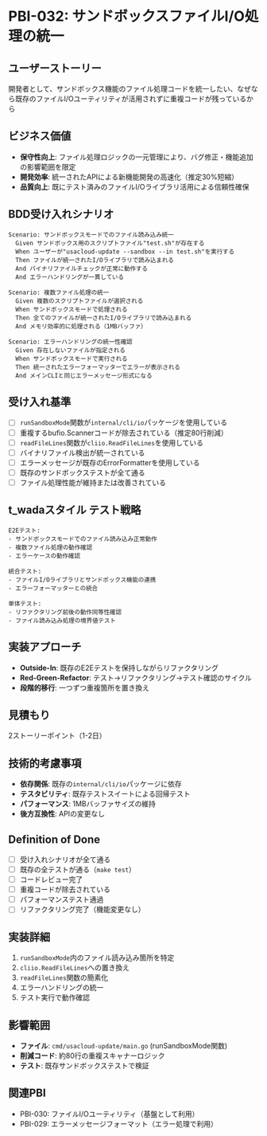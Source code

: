 # PBI-032: サンドボックスファイルI/O処理の統一

## ユーザーストーリー
開発者として、サンドボックス機能のファイル処理コードを統一したい、なぜなら既存のファイルI/Oユーティリティが活用されずに重複コードが残っているから

## ビジネス価値
- **保守性向上**: ファイル処理ロジックの一元管理により、バグ修正・機能追加の影響範囲を限定
- **開発効率**: 統一されたAPIによる新機能開発の高速化（推定30%短縮）
- **品質向上**: 既にテスト済みのファイルI/Oライブラリ活用による信頼性確保

## BDD受け入れシナリオ

```gherkin
Scenario: サンドボックスモードでのファイル読み込み統一
  Given サンドボックス用のスクリプトファイル"test.sh"が存在する
  When ユーザーが"usacloud-update --sandbox --in test.sh"を実行する
  Then ファイルが統一されたI/Oライブラリで読み込まれる
  And バイナリファイルチェックが正常に動作する
  And エラーハンドリングが一貫している

Scenario: 複数ファイル処理の統一
  Given 複数のスクリプトファイルが選択される
  When サンドボックスモードで処理される
  Then 全てのファイルが統一されたI/Oライブラリで読み込まれる
  And メモリ効率的に処理される（1MBバッファ）

Scenario: エラーハンドリングの統一性確認
  Given 存在しないファイルが指定される
  When サンドボックスモードで実行される
  Then 統一されたエラーフォーマッターでエラーが表示される
  And メインCLIと同じエラーメッセージ形式になる
```

## 受け入れ基準
- [ ] `runSandboxMode`関数が`internal/cli/io`パッケージを使用している
- [ ] 重複するbufio.Scannerコードが除去されている（推定80行削減）
- [ ] `readFileLines`関数が`cliio.ReadFileLines`を使用している
- [ ] バイナリファイル検出が統一されている
- [ ] エラーメッセージが既存のErrorFormatterを使用している
- [ ] 既存のサンドボックステストが全て通る
- [ ] ファイル処理性能が維持または改善されている

## t_wadaスタイル テスト戦略

```
E2Eテスト:
- サンドボックスモードでのファイル読み込み正常動作
- 複数ファイル処理の動作確認
- エラーケースの動作確認

統合テスト:
- ファイルI/Oライブラリとサンドボックス機能の連携
- エラーフォーマッターとの統合

単体テスト:
- リファクタリング前後の動作同等性確認
- ファイル読み込み処理の境界値テスト
```

## 実装アプローチ
- **Outside-In**: 既存のE2Eテストを保持しながらリファクタリング
- **Red-Green-Refactor**: テスト→リファクタリング→テスト確認のサイクル
- **段階的移行**: 一つずつ重複箇所を置き換え

## 見積もり
2ストーリーポイント（1-2日）

## 技術的考慮事項
- **依存関係**: 既存の`internal/cli/io`パッケージに依存
- **テスタビリティ**: 既存テストスイートによる回帰テスト
- **パフォーマンス**: 1MBバッファサイズの維持
- **後方互換性**: APIの変更なし

## Definition of Done
- [ ] 受け入れシナリオが全て通る
- [ ] 既存の全テストが通る（`make test`）
- [ ] コードレビュー完了
- [ ] 重複コードが除去されている
- [ ] パフォーマンステスト通過
- [ ] リファクタリング完了（機能変更なし）

## 実装詳細
1. `runSandboxMode`内のファイル読み込み箇所を特定
2. `cliio.ReadFileLines`への置き換え
3. `readFileLines`関数の簡素化
4. エラーハンドリングの統一
5. テスト実行で動作確認

## 影響範囲
- **ファイル**: `cmd/usacloud-update/main.go` (runSandboxMode関数)
- **削減コード**: 約80行の重複スキャナーロジック
- **テスト**: 既存サンドボックステストで検証

## 関連PBI
- PBI-030: ファイルI/Oユーティリティ（基盤として利用）
- PBI-029: エラーメッセージフォーマット（エラー処理で利用）